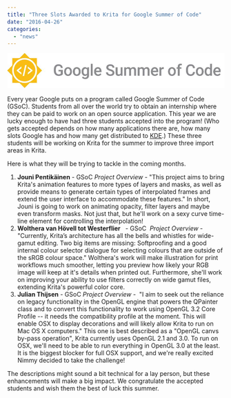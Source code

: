 ```yaml
---
title: "Three Slots Awarded to Krita for Google Summer of Code"
date: "2016-04-26"
categories: 
  - "news"
---
```


![GSoC2016Logo](images/GSoC2016Logo.jpg)

Every year Google puts on a program called Google Summer of Code (GSoC). Students from all over the world try to obtain an internship where they can be paid to work on an open source application. This year we are lucky enough to have had three students accepted into the program! (Who gets accepted depends on how many applications there are, how many slots Google has and how many get distributed to [KDE](https://www.kde.org).) These three students will be working on Krita for the summer to improve three import areas in Krita.

Here is what they will be trying to tackle in the coming months.

1. **Jouni Pentikäinen** - GSoC _Project Overview_ - "This project aims to bring Krita's animation features to more types of layers and masks, as well as provide means to generate certain types of interpolated frames and extend the user interface to accommodate these features." In short, Jouni is going to work on animating opacity, filter layers and maybe even transform masks. Not just that, but he'll work on a sexy curve time-line element for controlling the interpolation!
2. **Wolthera van Hövell tot Westerflier**   - GSoC  _Project Overview_ - "Currently, Krita’s architecture has all the bells and whistles for wide-gamut editing. Two big items are missing: Softproofing and a good internal colour selector dialogue for selecting colours that are outside of the sRGB colour space." Wolthera's work will make illustration for print workflows much smoother, letting you preview how likely your RGB image will keep at it's details when printed out. Furthermore, she'll work on improving your ability to use filters correctly on wide gamut files, extending Krita's powerful color core.
3. **Julian Thijsen** - GSoC _Project Overview_ -  "I aim to seek out the reliance on legacy functionality in the OpenGL engine that powers the QPainter class and to convert this functionality to work using OpenGL 3.2 Core Profile -- it needs the compatibility profile at the moment. This will enable OSX to display decorations and will likely allow Krita to run on Mac OS X computers." This one is best described as a "OpenGL canvs by-pass operation", Krita currently uses OpenGL 2.1 and 3.0. To run on OSX, we'll need to be able to run everything in OpenGL 3.0 at the least. It is the biggest blocker for full OSX support, and we're really excited Nimmy decided to take the challenge!

The descriptions might sound a bit technical for a lay person, but these enhancements will make a big impact. We congratulate the accepted students and wish them the best of luck this summer.

